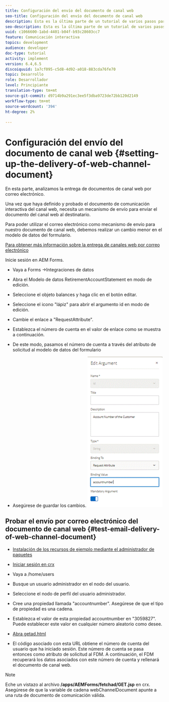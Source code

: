 ```yaml
---
title: Configuración del envío del documento de canal web
seo-title: Configuración del envío del documento de canal web
description: Esta es la última parte de un tutorial de varios pasos para crear su primer documento interactivo de comunicaciones. En esta parte, analizamos la entrega de documentos de canal web por correo electrónico.
seo-description: Esta es la última parte de un tutorial de varios pasos para crear su primer documento interactivo de comunicaciones. En esta parte, analizamos la entrega de documentos de canal web por correo electrónico.
uuid: c1066600-1abd-4401-b04f-b93c28603cc7
feature: Comunicación interactiva
topics: development
audience: developer
doc-type: tutorial
activity: implement
version: 6.4,6.5
discoiquuid: 1a7cf095-c5d8-4d92-a018-883cda76fe70
topic: Desarrollo
role: Desarrollador
level: Principiante
translation-type: tm+mt
source-git-commit: d9714b9a291ec3ee5f3dba9723de72bb120d2149
workflow-type: tm+mt
source-wordcount: '394'
ht-degree: 2%

---
```



# Configuración del envío del documento de canal web {#setting-up-the-delivery-of-web-channel-document}


En esta parte, analizamos la entrega de documentos de canal web por correo electrónico.

Una vez que haya definido y probado el documento de comunicación interactiva del canal web, necesita un mecanismo de envío para enviar el documento del canal web al destinatario.

Para poder utilizar el correo electrónico como mecanismo de envío para nuestro documento de canal web, debemos realizar un cambio menor en el modelo de datos del formulario.

[Para obtener más información sobre la entrega de canales web por correo electrónico](/help/forms/interactive-communications/delivery-of-web-channel-document-tutorial-use.md)

Inicie sesión en AEM Forms.

* Vaya a Forms ->Integraciones de datos

* Abra el Modelo de datos RetirementAccountStatement en modo de edición.

* Seleccione el objeto balances y haga clic en el botón editar.

* Seleccione el icono &quot;lápiz&quot; para abrir el argumento id en modo de edición.

* Cambie el enlace a &quot;RequestAttribute&quot;.

* Establezca el número de cuenta en el valor de enlace como se muestra a continuación.

* De este modo, pasamos el número de cuenta a través del atributo de solicitud al modelo de datos del formulario

* Asegúrese de guardar los cambios.
   ![fdm](assets/requestattribute.gif)

## Probar el envío por correo electrónico del documento de canal web {#test-email-delivery-of-web-channel-document}

* [Instalación de los recursos de ejemplo mediante el administrador de paquetes](assets/webchanneldelivery.zip)
* [Iniciar sesión en crx](http://localhost:4502/crx/de/index.jsp#)

* Vaya a /home/users

* Busque un usuario administrador en el nodo del usuario.

* Seleccione el nodo de perfil del usuario administrador.

* Cree una propiedad llamada &quot;accountnumber&quot;. Asegúrese de que el tipo de propiedad es una cadena.

* Establezca el valor de esta propiedad accountnumber en &quot;3059827&quot;. Puede establecer este valor en cualquier número aleatorio como desee.

* [Abra getad.html](http://localhost:4502/content/getad.html)

* El código asociado con esta URL obtiene el número de cuenta del usuario que ha iniciado sesión. Este número de cuenta se pasa entonces como atributo de solicitud al FDM. A continuación, el FDM recuperará los datos asociados con este número de cuenta y rellenará el documento de canal web.

>[!NOTE]
>
>Eche un vistazo al archivo **/apps/AEMForms/fetchad/GET.jsp** en crx. Asegúrese de que la variable de cadena webChannelDocument apunte a una ruta de documento de comunicación válida.
